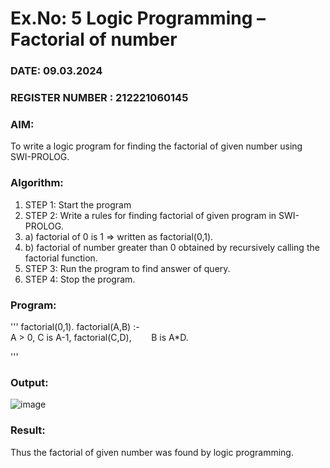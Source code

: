# Ex.No: 5   Logic Programming – Factorial of number   
### DATE:  09.03.2024                                                                      
### REGISTER NUMBER : 212221060145
### AIM: 
To  write  a logic program for finding the factorial of given number using SWI-PROLOG. 
### Algorithm:
1. STEP 1: Start the program
2. STEP 2:  Write a rules for finding factorial of given program in SWI-PROLOG.
3.   a)	factorial of 0 is 1 => written as factorial(0,1).
4.   b)	factorial of number greater than 0 obtained by recursively calling the factorial    function.
5. STEP 3: Run the program  to find answer of  query.
6. STEP 4: Stop the program.

### Program:
'''
factorial(0,1).
factorial(A,B) :-  
           A > 0, 
           C is A-1,
           factorial(C,D),
           B is A*D.

'''

### Output:

![image](https://github.com/Logesh-KS/AI_Lab_2023-24/assets/113246318/18e22d2a-f986-483c-a474-59af84563f9c)




### Result:
Thus the factorial of given number was found by logic programming. 
